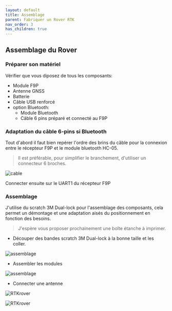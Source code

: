 ```yaml
---
layout: default
title: Assemblage
parent: Fabriquer un Rover RTK
nav_order: 3
has_children: true
---
```


## Assemblage du Rover

### Préparer son matériel

Vérifier que vous diposez de tous les composants:

* Module F9P
* Antenne GNSS
* Batterie
* Câble USB renforcé
* option Bluetooth:
    * Module Bluetooth
    * Câble 6 pins préparé et connecté au F9P

### Adaptation du câble 6-pins si Bluetooth

Tout d'abord il faut bien repérer l'ordre des brins du câble pour la  connexion entre le récepteur F9P et le module bluetooth HC-05. 

>Il est préférable, pour simplifier le branchement, d'utiliser un connecteur 6 broches.

![cable](https://jancelin.github.io/docs-centipedeRTK/assets/images/montage_rover/branchement.jpg)

Connecter ensuite sur le UART1 du récepteur F9P


### Assemblage

J'utilise du scratch 3M Dual-lock pour l'assemblage des composants, cela permet un démontage et une adaptation aisés du positionnement en fonction des besoins. 

>J'espère vous proposer prochainement une boîte étanche à imprimer.

* Découper des bandes scratch 3M Dual-lock à la bonne taille et les coller.

![assemblage](https://jancelin.github.io/docs-centipedeRTK/assets/images/montage_rover/assemblage1.jpg)

* Assembler les modules

![assemblage](https://jancelin.github.io/docs-centipedeRTK/assets/images/montage_rover/assemblage2.jpg)

* Connecter une antenne

![RTKrover](https://jancelin.github.io/docs-centipedeRTK/assets/images/montage_rover/rover_1.jpg)

![RTKrover](https://jancelin.github.io/docs-centipedeRTK/assets/images/montage_rover/rover_pied_2.jpg)

